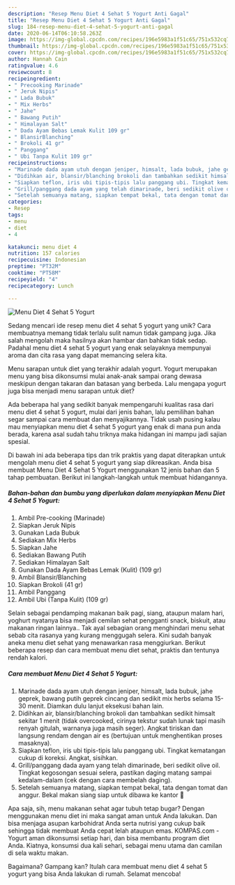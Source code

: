 ```yaml
---
description: "Resep Menu Diet 4 Sehat 5 Yogurt Anti Gagal"
title: "Resep Menu Diet 4 Sehat 5 Yogurt Anti Gagal"
slug: 184-resep-menu-diet-4-sehat-5-yogurt-anti-gagal
date: 2020-06-14T06:10:58.263Z
image: https://img-global.cpcdn.com/recipes/196e5983a1f51c65/751x532cq70/menu-diet-4-sehat-5-yogurt-foto-resep-utama.jpg
thumbnail: https://img-global.cpcdn.com/recipes/196e5983a1f51c65/751x532cq70/menu-diet-4-sehat-5-yogurt-foto-resep-utama.jpg
cover: https://img-global.cpcdn.com/recipes/196e5983a1f51c65/751x532cq70/menu-diet-4-sehat-5-yogurt-foto-resep-utama.jpg
author: Hannah Cain
ratingvalue: 4.6
reviewcount: 8
recipeingredient:
- " Precooking Marinade"
- " Jeruk Nipis"
- " Lada Bubuk"
- " Mix Herbs"
- " Jahe"
- " Bawang Putih"
- " Himalayan Salt"
- " Dada Ayam Bebas Lemak Kulit 109 gr"
- " BlansirBlanching"
- " Brokoli 41 gr"
- " Panggang"
- " Ubi Tanpa Kulit 109 gr"
recipeinstructions:
- "Marinade dada ayam utuh dengan jeniper, himsalt, lada bubuk, jahe geprek, bawang putih geprek cincang dan sedikit mix herbs selama 15-30 menit. Diamkan dulu lanjut eksekusi bahan lain."
- "Didihkan air, blansir/blanching brokoli dan tambahkan sedikit himsalt sekitar 1 menit (tidak overcooked, cirinya tekstur sudah lunak tapi masih renyah gitulah, warnanya juga masih seger). Angkat tiriskan dan langsung rendam dengan air es (bertujuan untuk menghentikan proses masaknya)."
- "Siapkan teflon, iris ubi tipis-tipis lalu panggang ubi. Tingkat kematangan cukup di koreksi. Angkat, sisihkan."
- "Grill/panggang dada ayam yang telah dimarinade, beri sedikit olive oil. Tingkat kegosongan sesuai selera, pastikan daging matang sampai kedalam-dalam (cek dengan cara membelah daging)."
- "Setelah semuanya matang, siapkan tempat bekal, tata dengan tomat dan anggur. Bekal makan siang siap untuk dibawa ke kantor 🥰"
categories:
- Resep
tags:
- menu
- diet
- 4

katakunci: menu diet 4 
nutrition: 157 calories
recipecuisine: Indonesian
preptime: "PT32M"
cooktime: "PT58M"
recipeyield: "4"
recipecategory: Lunch

---
```



![Menu Diet 4 Sehat 5 Yogurt](https://img-global.cpcdn.com/recipes/196e5983a1f51c65/751x532cq70/menu-diet-4-sehat-5-yogurt-foto-resep-utama.jpg)

Sedang mencari ide resep menu diet 4 sehat 5 yogurt yang unik? Cara membuatnya memang tidak terlalu sulit namun tidak gampang juga. Jika salah mengolah maka hasilnya akan hambar dan bahkan tidak sedap. Padahal menu diet 4 sehat 5 yogurt yang enak selayaknya mempunyai aroma dan cita rasa yang dapat memancing selera kita.

Menu sarapan untuk diet yang terakhir adalah yogurt. Yogurt merupakan menu yang bisa dikonsumsi mulai anak-anak sampai orang dewasa meskipun dengan takaran dan batasan yang berbeda. Lalu mengapa yogurt juga bisa menjadi menu sarapan untuk diet?

Ada beberapa hal yang sedikit banyak mempengaruhi kualitas rasa dari menu diet 4 sehat 5 yogurt, mulai dari jenis bahan, lalu pemilihan bahan segar sampai cara membuat dan menyajikannya. Tidak usah pusing kalau mau menyiapkan menu diet 4 sehat 5 yogurt yang enak di mana pun anda berada, karena asal sudah tahu triknya maka hidangan ini mampu jadi sajian spesial.


Di bawah ini ada beberapa tips dan trik praktis yang dapat diterapkan untuk mengolah menu diet 4 sehat 5 yogurt yang siap dikreasikan. Anda bisa membuat Menu Diet 4 Sehat 5 Yogurt menggunakan 12 jenis bahan dan 5 tahap pembuatan. Berikut ini langkah-langkah untuk membuat hidangannya.

<!--inarticleads1-->

##### Bahan-bahan dan bumbu yang diperlukan dalam menyiapkan Menu Diet 4 Sehat 5 Yogurt:

1. Ambil  Pre-cooking (Marinade)
1. Siapkan  Jeruk Nipis
1. Gunakan  Lada Bubuk
1. Sediakan  Mix Herbs
1. Siapkan  Jahe
1. Sediakan  Bawang Putih
1. Sediakan  Himalayan Salt
1. Gunakan  Dada Ayam Bebas Lemak (Kulit) (109 gr)
1. Ambil  Blansir/Blanching
1. Siapkan  Brokoli (41 gr)
1. Ambil  Panggang
1. Ambil  Ubi (Tanpa Kulit) (109 gr)


Selain sebagai pendamping makanan baik pagi, siang, ataupun malam hari, yoghurt nyatanya bisa menjadi cemilan sehat pengganti snack, biskuit, atau makanan ringan lainnya.. Tak ayal sebagian orang menghindari menu sehat sebab cita rasanya yang kurang menggugah selera. Kini sudah banyak aneka menu diet sehat yang menawarkan rasa menggiurkan. Berikut beberapa resep dan cara membuat menu diet sehat, praktis dan tentunya rendah kalori. 

<!--inarticleads2-->

##### Cara membuat Menu Diet 4 Sehat 5 Yogurt:

1. Marinade dada ayam utuh dengan jeniper, himsalt, lada bubuk, jahe geprek, bawang putih geprek cincang dan sedikit mix herbs selama 15-30 menit. Diamkan dulu lanjut eksekusi bahan lain.
1. Didihkan air, blansir/blanching brokoli dan tambahkan sedikit himsalt sekitar 1 menit (tidak overcooked, cirinya tekstur sudah lunak tapi masih renyah gitulah, warnanya juga masih seger). Angkat tiriskan dan langsung rendam dengan air es (bertujuan untuk menghentikan proses masaknya).
1. Siapkan teflon, iris ubi tipis-tipis lalu panggang ubi. Tingkat kematangan cukup di koreksi. Angkat, sisihkan.
1. Grill/panggang dada ayam yang telah dimarinade, beri sedikit olive oil. Tingkat kegosongan sesuai selera, pastikan daging matang sampai kedalam-dalam (cek dengan cara membelah daging).
1. Setelah semuanya matang, siapkan tempat bekal, tata dengan tomat dan anggur. Bekal makan siang siap untuk dibawa ke kantor 🥰


Apa saja, sih, menu makanan sehat agar tubuh tetap bugar? Dengan menggunakan menu diet ini maka sangat aman untuk Anda lakukan. Dan bisa menjaga asupan karbohidrat Anda serta nutrisi yang cukup baik sehingga tidak membuat Anda cepat lelah ataupun emas. KOMPAS.com - Yogurt aman dikonsumsi setiap hari, dan bisa membantu program diet Anda. Kiatnya, konsumsi dua kali sehari, sebagai menu utama dan camilan di sela waktu makan. 

Bagaimana? Gampang kan? Itulah cara membuat menu diet 4 sehat 5 yogurt yang bisa Anda lakukan di rumah. Selamat mencoba!
